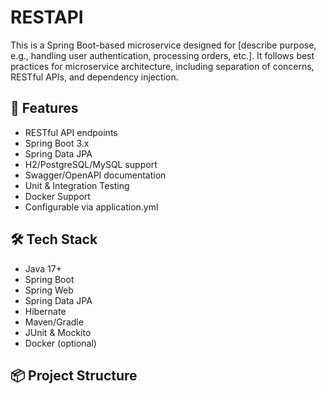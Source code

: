 # RESTAPI

This is a Spring Boot-based microservice designed for [describe purpose, e.g., handling user authentication, processing orders, etc.]. It follows best practices for microservice architecture, including separation of concerns, RESTful APIs, and dependency injection.

## 🚀 Features

- RESTful API endpoints
- Spring Boot 3.x
- Spring Data JPA
- H2/PostgreSQL/MySQL support
- Swagger/OpenAPI documentation
- Unit & Integration Testing
- Docker Support
- Configurable via application.yml

## 🛠 Tech Stack

- Java 17+
- Spring Boot
- Spring Web
- Spring Data JPA
- Hibernate
- Maven/Gradle
- JUnit & Mockito
- Docker (optional)

## 📦 Project Structure